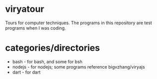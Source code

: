 # viryatour
Tours for computer techniques. The programs in this repository are test programs when I was coding.

# categories/directories
- bash   - for bash, and some for bsh
- nodejs - for nodejs; some programs reference bigvzhang/viryajs
- dart   - for dart

